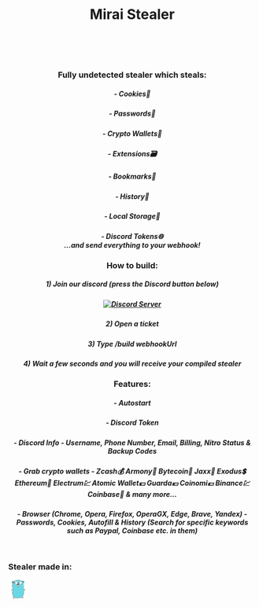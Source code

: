
<h1 align="center">Mirai Stealer</h1>
<h1 align="center"> <img align="middle" src="https://cdn.discordapp.com/attachments/928696158610669568/1050013986269167707/image.png" alt=""></h1>
<h3 align="center">Fully undetected stealer which steals:</h3>
<h5 align="center">- Cookies🍪</h7>
<h5 align="center">- Passwords🔑</h7>
<h5 align="center">- Crypto Wallets👛</h7>
<h5 align="center">- Extensions🗃️</h7>
<h5 align="center">- Bookmarks📑</h7>
<h5 align="center">- History📜</h7>
<h5 align="center">- Local Storage📁</h7>
<br>
<h5 align="center">- Discord Tokens🌐</h7>
<br>
...and send everything to your webhook!

<h3 align="center">How to build:</h3>
<h5 align="center">1) Join our discord (press the Discord button below)</h7>
<h5 align="center"> <a href="https://discord.gg/aJdsmV79f3" target="_blank" rel="noreferrer"> <img src="[https://www.freepnglogos.com/uploads/discord-logo-png/discord-logo-logodownload-download-logotipos-1.png](https://assets-global.website-files.com/6257adef93867e50d84d30e2/636e0a6a49cf127bf92de1e2_icon_clyde_blurple_RGB.png)" alt="Discord Server" width="25" height="25"/> </a></h7>
<h5 align="center">2) Open a ticket</h7>
<h5 align="center">3) Type /build webhookUrl</h7>
<h5 align="center">4) Wait a few seconds and you will receive your compiled stealer</h7>

<h3 align="center">Features:</h3>
<h5 align="center">- Autostart</h7>
<h5 align="center">- Discord Token</h7>
<h5 align="center">- Discord Info - Username, Phone Number, Email, Billing, Nitro Status & Backup Codes</h7>
<h5 align="center">- Grab crypto wallets - Zcash💰 Armony💸 Bytecoin👛 Jaxx🤑 Exodus💲 Ethereum💎 Electrum💹 Atomic Wallet💵 Guarda💴 Coinomi💷 Binance💹 Coinbase🏦 & many more...</h7>
<h5 align="center">- Browser (Chrome, Opera, Firefox, OperaGX, Edge, Brave, Yandex) - Passwords, Cookies, Autofill & History (Search for specific keywords such as Paypal, Coinbase etc. in them)</h7>
</p>
<br>
<h3 align="left">Stealer made in:</h3>
<p align="left"> <a href="https://golang.org" target="_blank" rel="noreferrer"> <img src="https://raw.githubusercontent.com/devicons/devicon/master/icons/go/go-original.svg" alt="go" width="40" height="40"/> </a> </p>
